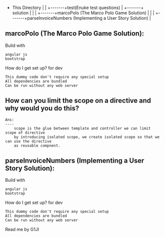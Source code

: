 

+ This Directory
|
|
+-------+test(Enuke test questions)
|
+-------+ solution
|	|
|	+-------+marcoPolo (The Marco Polo Game Solution)
|	|
|	+-------+parseInvoiceNumbers (Implementing a User Story Solution)
|




marcoPolo (The Marco Polo Game Solution):
-----------------------------------------

Build with

	angular js
	bootstrap

How do I get set up? for dev

	This dummy code don't require any special setup 
	All dependencies are bundled
	Can be run without any web server


How can you limit the scope on a directive and why would you do this? 
---------------------------------------------------------------------

	Ans: 
	----	
		scope is the glue between template and controller we can limit scope of directive 
		by introducing isolated scope, we create isolated scope so that we can use the directive
		as reusable compnent.





parseInvoiceNumbers (Implementing a User Story Solution):
---------------------------------------------------------

Build with

	angular js
	bootstrap

How do I get set up? for dev

	This dummy code don't require any special setup 
	All dependencies are bundled
	Can be run without any web server
























Read me by G1JI
